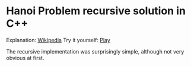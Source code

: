 # Hanoi Problem recursive solution in C++
Explanation: [Wikipedia](https://en.wikipedia.org/wiki/Tower_of_Hanoi)
Try it yourself: [Play](https://www.mathsisfun.com/games/towerofhanoi.html)
<br>

The recursive implementation was surprisingly simple, although not very obvious at first.